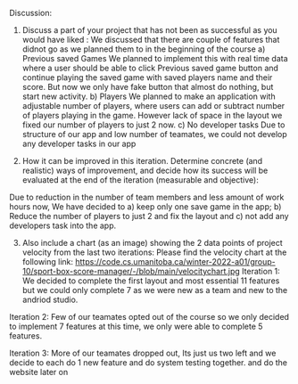Discussion:
1) Discuss a part of your project that has not been as successful as you would have liked :
 We discussed that there are couple of features that didnot go as we planned them to in the beginning of the course
    a) Previous saved Games
        We planned to implement this with real time data where a user should be able to click Previous saved          game button and continue playing the saved game with saved players name and their score. But now we only have fake button that almost do nothing, but start new activity. 
    b) Players
        We planned to make an application with adjustable number of players, where users can add or subtract number of players playing in the game. However lack of space in the layout we fixed our number of players to just 2 now.
    c) No developer tasks
        Due to structure of our app and low number of teamates, we could not develop any developer tasks in our app 

2)  How it can be improved in this iteration. Determine concrete (and realistic) ways of improvement, and decide how its success will be evaluated at the end of the iteration (measurable and objective):

Due to reduction in the number of team members and less amount of work hours now, We have decided to a) keep only one save game in the app; b) Reduce the number of players to just 2 and fix the layout and c) not add any developers task into the app.

3) Also include a chart (as an image) showing the 2 data points of project velocity from the last two iterations:
Please find the velocity chart at the following link:
https://code.cs.umanitoba.ca/winter-2022-a01/group-10/sport-box-score-manager/-/blob/main/velocitychart.jpg
Iteration 1: We decided to complete the first layout and most essential 11 features but we could only complete 7 as we were new as a team and new to the andriod studio.

Iteration 2: Few of our teamates opted out of the course so we only decided to implement 7 features at this time, we only were able to complete 5 features.

Iteration 3: More of our teamates dropped out, Its just us two left and we decide to each do 1 new feature and do system testing together. and do the website later on
